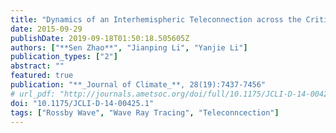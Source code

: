 ```yaml
---
title: "Dynamics of an Interhemispheric Teleconnection across the Critical Latitude through a Southerly Duct during Boreal Winter"
date: 2015-09-29
publishDate: 2019-09-18T01:50:18.505605Z
authors: ["**Sen Zhao**", "Jianping Li", "Yanjie Li"]
publication_types: ["2"]
abstract: ""
featured: true
publication: "**_Journal of Climate_**, 28(19):7437-7456"
# url_pdf: "http://journals.ametsoc.org/doi/full/10.1175/JCLI-D-14-00425.1"
doi: "10.1175/JCLI-D-14-00425.1"
tags: ["Rossby Wave", "Wave Ray Tracing", "Teleconncection"]
---
```


